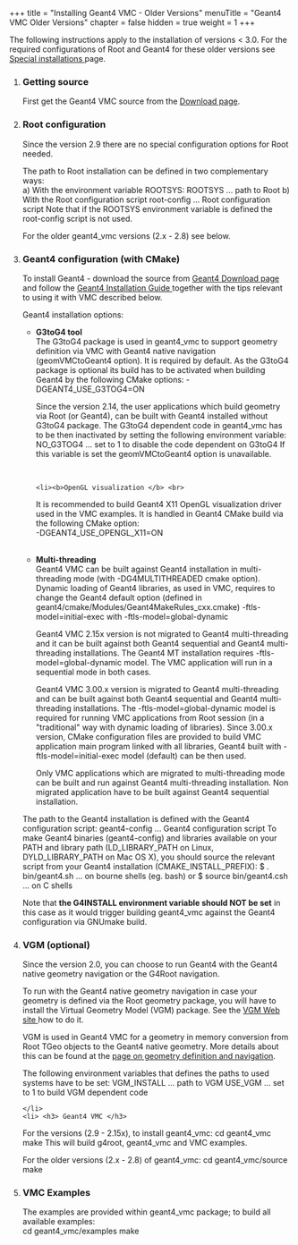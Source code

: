 +++
title = "Installing Geant4 VMC - Older Versions"
menuTitle = "Geant4 VMC Older Versions"
chapter = false
hidden = true
weight = 1
+++

<p>
The following instructions apply to the installation of versions < 3.0. For the required configurations of Root and Geant4 for these older versions see <a href="/drupal/content/special-installations"> Special installations </a> page.   

<ol>    
    <li> <h3>Getting source </h3>
    <p>
    First get the Geant4 VMC source from the 
    <a href="/drupal/content/download-vmc">Download page</a>.
    </p>
    <li> <h3>Root configuration </h3>
Since the version 2.9 there are no special configuration options for Root needed. 
<p>
The path to Root installation can be defined in two
complementary ways:<br>
a) With the environment variable ROOTSYS:
<bash>
ROOTSYS         ... path to Root
</bash>
b) With the Root configuration script
<bash>
root-config     ... Root configuration script
</bash> 
Note that if the ROOTSYS environment variable is defined the root-config script is not used.
<p>
For the older geant4_vmc versions (2.x - 2.8) see below.
</li>

<li> <h3>Geant4 configuration (with CMake) </h3>
To install Geant4 - download the source from <a href="http://geant4.web.cern.ch/geant4/support/download.shtml"> Geant4 Download page </a> and follow the            
<a href="http://geant4.web.cern.ch/geant4/UserDocumentation/UsersGuides/InstallationGuide/html/index.html"> Geant4 Installation Guide </a> together with the tips relevant to using it with VMC described below. <br />
<p>
Geant4 installation options: 
    <ul>
        <li><b>G3toG4 tool</b> <br />
        The G3toG4 package is used in geant4_vmc to support geometry definition via VMC with Geant4 native navigation
(geomVMCtoGeant4 option). It is required by default.
As the G3toG4 package is optional its build has to be activated when building Geant4 by the following CMake options:  
<bash>
-DGEANT4_USE_G3TOG4=ON
</bash>

<p>
Since the version 2.14, the user applications which build geometry via Root (or Geant4), can be built with Geant4 installed without G3toG4 package. The G3toG4 dependent code in geant4_vmc has to be then 
inactivated by setting the following environment variable:
<bash>
NO_G3TOG4   ... set to 1 to disable the code dependent on G3toG4
</bash>
If this variable is set the geomVMCtoGeant4 option is unavailable. 
</li><br>
     
    <li><b>OpenGL visualization </b> <br>
It is recommended to build Geant4 X11 OpenGL visualization driver used 
in the VMC examples. It is handled in Geant4 CMake build via the following CMake option:  
<bash>
-DGEANT4_USE_OPENGL_X11=ON
</bash>
</li><br>
    <li><b>Multi-threading </b> <br>
Geant4 VMC can be built against Geant4 installation in multi-threading mode (with -DG4MULTITHREADED cmake option). Dynamic loading of Geant4 libraries, as used in VMC, requires to change the Geant4 default option (defined in geant4/cmake/Modules/Geant4MakeRules_cxx.cmake)
<bash>
-ftls-model=initial-exec
</bash>with 
<bash>
-ftls-model=global-dynamic
</bash>
<p>
Geant4 VMC 2.15x version is not migrated to Geant4 multi-threading
and it can be built against both Geant4 sequential and Geant4 multi-threading installations. The Geant4 MT installation requires -ftls-model=global-dynamic model. The VMC application will run in a sequential mode in both cases.
</p>
<p>
Geant4 VMC 3.00.x version is migrated to Geant4 multi-threading
and can be built against both Geant4 sequential and Geant4 multi-threading
installations. The -ftls-model=global-dynamic model is required for
running VMC applications from Root session (in a "traditional" way 
with dynamic loading of libraries). Since 3.00.x version, CMake configuration files are provided to build VMC application main
program linked with all libraries, Geant4 built with -ftls-model=initial-exec model (default) can be then used.
</p>
Only VMC applications which are migrated to multi-threading mode
can be built and run against Geant4 multi-threading installation.
Non migrated application have to be built against Geant4 sequential
installation.
</ul>
<p>
The path to the Geant4 installation is defined with the Geant4 configuration script:
<bash>
geant4-config    ... Geant4 configuration script
</bash>
To make Geant4 binaries (geant4-config) and libraries available on your PATH and library path (LD_LIBRARY_PATH on Linux, DYLD_LIBRARY_PATH on Mac OS X), you should source the relevant script from your Geant4 installation (CMAKE_INSTALL_PREFIX):
<bash>
$ . bin/geant4.sh        ... on bourne shells (eg. bash)
or
$ source bin/geant4.csh  ... on C shells  
</bash>

<p> 
Note that <b>the G4INSTALL environment variable should NOT be set</b>
in this case as it would trigger building geant4_vmc against the Geant4 configuration via GNUmake build. 


<li> <h3> VGM (optional) </h3>
<p>
Since the version 2.0, you can choose to run Geant4 with the Geant4 native geometry navigation or the G4Root navigation.

<p> To run with the Geant4 native geometry navigation in case your geometry is defined via the Root geometry package, you will have to install the Virtual Geometry Model (VGM) package. See the <a href="https://vmc-project.github.io/vgm-documentation/"> VGM Web site </a> how to do it.

<p>
VGM is used in Geant4 VMC for a geometry in memory conversion from Root TGeo objects to the Geant4 native geometry. More details about this can be found at the <a href="http://root.cern.ch/drupal/content/geometry-definition-navigation"> page on geometry definition and navigation</a>.

<p>
The following environment variables that defines the paths to used systems have to be set:
<bash>
VGM_INSTALL     ... path to VGM
USE_VGM         ... set to 1 to build VGM dependent code
</bash>
</li>

    </li>
    <li> <h3> Geant4 VMC </h3>
<p>
For the versions (2.9 - 2.15x), to install geant4_vmc:
<bash>
cd geant4_vmc
make
</bash>
This will build g4root, geant4_vmc and VMC examples.

<p>
For the older versions (2.x - 2.8) of geant4_vmc:
<bash>
cd geant4_vmc/source
make
</bash>
</li>
    <li> <h3> VMC Examples </h3>
<p>
The examples are provided within geant4_vmc package; to build all available examples: <br />
<bash>
cd geant4_vmc/examples
make
</bash> 
</ol>
